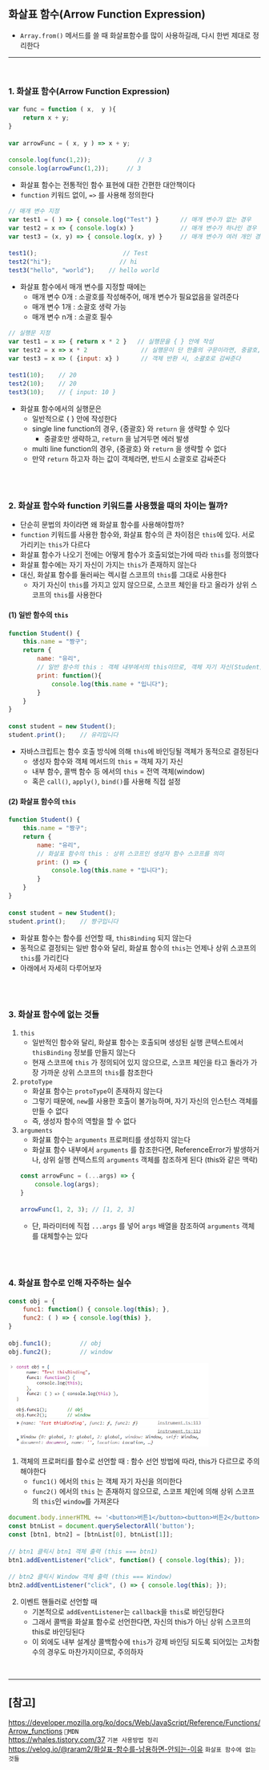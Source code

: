 ## 화살표 함수(Arrow Function Expression)
- `Array.from()` 메서드를 쓸 때 화살표함수를 많이 사용하길래, 다시 한번 제대로 정리한다

<hr>
<br>

### 1. 화살표 함수(Arrow Function Expression)
```jsx
var func = function ( x,  y ){
    return x + y;
}

var arrowFunc = ( x, y ) => x + y;

console.log(func(1,2));             // 3
console.log(arrowFunc(1,2));     // 3
```
- 화살표 함수는 전통적인 함수 표현에 대한 간편한 대안책이다
- `function` 키워드 없이, `=>` 를 사용해 정의한다

```jsx
// 매개 변수 지정
var test1 = ( ) => { console.log("Test") }      // 매개 변수가 없는 경우
var test2 = x => { console.log(x) }             // 매개 변수가 하나인 경우 소괄호 생략 가능
var test3 = (x, y) => { console.log(x, y) }     // 매개 변수가 여러 개인 경우 소괄호 *필수* 

test1();                        // Test
test2("hi");                   // hi
test3("hello", "world");    // hello world
```
- 화살표 함수에서 매개 변수를 지정할 때에는
    - 매개 변수 0개 : 소괄호를 작성해주어, 매개 변수가 필요없음을 알려준다
    - 매개 변수 1개 : 소괄호 생략 가능
    - 매개 변수 n개 : 소괄호 필수

```jsx
// 실행문 지정
var test1 = x => { return x * 2 }   // 실행문을 { } 안에 작성
var test2 = x => x * 2               // 실행문이 단 한줄의 구문이라면, 중괄호, return 생략 가능 
var test3 = x => ( {input: x} )      // 객체 반환 시, 소괄호로 감싸준다

test1(10);    // 20   
test2(10);    // 20
test3(10);    // { input: 10 }
``` 
- 화살표 함수에서의 실행문은 
    - 일반적으로 { } 안에 작성한다
    - single line function의 경우, {중괄호} 와 `return` 을 생략할 수 있다
        - 중괄호만 생략하고, `return` 을 남겨두면 에러 발생
    - multi line function의 경우, {중괄호} 와 `return` 을 생략할 수 없다
    - 만약 `return` 하고자 하는 값이 객체라면, 반드시 소괄호로 감싸준다

<br>
<br>

### 2. 화살표 함수와 function 키워드를 사용했을 때의 차이는 뭘까?
- 단순히 문법의 차이라면 왜 화살표 함수를 사용해야할까?
- `function` 키워드를 사용한 함수와, 화살표 함수의 큰 차이점은 `this`에 있다. 서로 가리키는 `this`가 다르다
- 화살표 함수가 나오기 전에는 어떻게 함수가 호출되었는가에 따라 `this`를 정의했다
- 화살표 함수에는 자기 자신이 가지는 `this`가 존재하지 않는다
- 대신, 화살표 함수를 둘러싸는 렉시컬 스코프의 `this`를 그대로 사용한다
    - 자기 자신이 `this`를 가지고 있지 않으므로, 스코프 체인을 타고 올라가 상위 스코프의 `this`를 사용한다

#### (1) 일반 함수의 `this`
```jsx
function Student() {
    this.name = "짱구";
    return {
        name: "유리",
        // 일반 함수의 this : 객체 내부에서의 this이므로, 객체 자기 자신(Student)을 의미
        print: function(){
            console.log(this.name + "입니다");
        } 
    }
}

const student = new Student();
student.print();    // 유리입니다
```
- 자바스크립트는 함수 호출 방식에 의해 `this`에 바인딩될 객체가 동적으로 결정된다
    - 생성자 함수와 객체 메서드의 `this` = 객체 자기 자신
    - 내부 함수, 콜백 함수 등 에서의 `this` = 전역 객체(window)
    - 혹은 `call()`, `apply()`, `bind()`를 사용해 직접 설정

#### (2) 화살표 함수의 `this`
```jsx
function Student() {
    this.name = "짱구";
    return {
        name: "유리",
        // 화살표 함수의 this : 상위 스코프인 생성자 함수 스코프를 의미
        print: () => {
            console.log(this.name + "입니다");
        } 
    }
}

const student = new Student();
student.print();    // 짱구입니다
```
- 화살표 함수는 함수를 선언할 때, `thisBinding` 되지 않는다
- 동적으로 결정되는 일반 함수와 달리, 화살표 함수의 `this`는 언제나 상위 스코프의 `this`를 가리킨다
- 아래에서 자세히 다루어보자

<br>
<br>

### 3. 화살표 함수에 없는 것들
1. `this`
    - 일반적인 함수와 달리, 화살표 함수는 호출되며 생성된 실행 콘텍스트에서 `thisBinding` 정보를 만들지 않는다
    - 현재 스코프에 `this` 가 정의되어 있지 않으므로, 스코프 체인을 타고 돌라가 가장 가까운 상위 스코프의 `this`를 참조한다
2. `protoType`
    - 화살표 함수는 `protoType`이 존재하지 않는다
    - 그렇기 때문에, `new`를 사용한 호출이 불가능하며, 자기 자신의 인스턴스 객체를 만들 수 없다
    - 즉, 생성자 함수의 역할을 할 수 없다
3. `arguments`
    - 화살표 함수는 `arguments` 프로퍼티를 생성하지 않는다
    - 화살표 함수 내부에서 `arguments` 를 참조한다면, ReferenceError가 발생하거나, 상위 실행 컨텍스트의 `arguments` 객체를 참조하게 된다 (this와 같은 맥락)
    ```jsx
    const arrowFunc = (...args) => {
        console.log(args);
    }

    arrowFunc(1, 2, 3); // [1, 2, 3]
    ```
    - 단, 파라미터에 직접 `...args` 를 넣어 `args` 배열을 참조하여 `arguments` 객체를 대체할수는 있다

<br>
<br>

### 4. 화살표 함수로 인해 자주하는 실수
```jsx
const obj = {
    func1: function() { console.log(this); },
    func2: ( ) => { console.log(this) },
}

obj.func1();        // obj
obj.func2();        // window
```
<img src="img/arrowFunctionThisBinding.png" width="400px" alt="arrowFunctionThisBinding"/>

1. 객체의 프로퍼티를 함수로 선언할 때 : 함수 선언 방법에 따라, this가 다르므로 주의해야한다
    - `func1()` 에서의 `this` 는 객체 자기 자신을 의미한다
    - `func2()` 에서의 `this` 는 존재하지 않으므로, 스코프 체인에 의해 상위 스코프의 `this`인 `window`를 가져온다

```jsx
document.body.innerHTML += '<button>버튼1</button><button>버튼2</button>';
const btnList = document.querySelectorAll('button');
const [btn1, btn2] = [btnList[0], btnList[1]];

// btn1 클릭시 btn1 객체 출력 (this === btn1)
btn1.addEventListener("click", function() { console.log(this); });

// btn2 클릭시 Window 객체 출력 (this === Window)
btn2.addEventListener("click", () => { console.log(this); });
```
2. 이벤트 핸들러로 선언할 때
    - 기본적으로 `addEventListener`는 `callback`을 `this`로 바인딩한다
    - 그래서 콜백을 화살표 함수로 선언한다면, 자신의 this가 아닌 상위 스코프의 this로 바인딩된다
    - 이 외에도 내부 설계상 콜백함수에 `this`가 강제 바인딩 되도록 되어있는 고차함수의 경우도 마찬가지이므로, 주의하자


<br>
<hr>

## [참고]
https://developer.mozilla.org/ko/docs/Web/JavaScript/Reference/Functions/Arrow_functions `📎MDN` <br>
https://whales.tistory.com/37 `기본 사용방법 정리` <br>
https://velog.io/@raram2/화살표-함수를-남용하면-안되는-이유 `화살표 함수에 없는 것들` <br>
